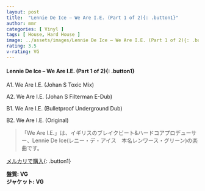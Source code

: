 ```yaml
---
layout: post
title:  "Lennie De Ice – We Are I.E. (Part 1 of 2){: .button1}"
author: mmr
categories: [ Vinyl ]
tags: [ House, Hard House ]
image: ../assets/images/Lennie De Ice – We Are I.E. (Part 1 of 2){: .button1}.jpg
rating: 3.5
v-rating: VG
---
```


#### Lennie De Ice – We Are I.E. (Part 1 of 2){: .button1}

A1. We Are I.E. (Johan S Toxic Mix)

A2. We Are I.E. (Johan S Filterman E-Dub)

B1. We Are I.E. (Bulletproof Underground Dub)

B2. We Are I.E. (Original)

> 「We Are I.E.」は、イギリスのブレイクビート&ハードコアプロデューサー、Lennie De Ice(レニー・デ・アイス　本名レンワース・グリーン)の楽曲です。

[メルカリで購入](https://jp.mercari.com/item/m70780419709){: .button1}

<div class="mt-4 mb-4 d-flex align-items-center">
<strong class="mr-1">盤質: VG</strong>
</div>
<div class="mt-4 mb-4 d-flex align-items-center">
<strong class="mr-1">ジャケット: VG</strong>
</div>
